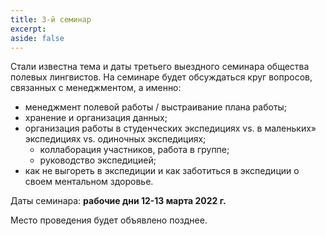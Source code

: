```yaml
---
title: 3-й семинар
excerpt: 
aside: false
---
```


Стали известна тема и даты третьего выездного семинара общества полевых лингвистов. На семинаре будет обсуждаться круг вопросов, связанных с менеджментом, а именно:  
- менеджмент полевой работы / выстраивание плана работы; 
- хранение и организация данных;
- организация работы в студенческих экспедициях vs. в маленьких» экспедициях vs. одиночных экспедициях;
	- коллаборация участников, работа в группе;
	- руководство экспедицией;
-  как не выгореть в экспедиции и как заботиться в экспедиции о своем ментальном здоровье.

Даты семинара: **рабочие дни 12-13 марта 2022 г.**

Место проведения будет объявлено позднее. 